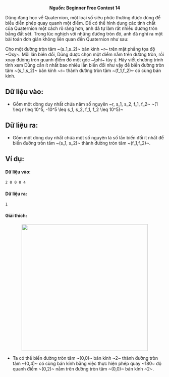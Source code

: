 **<center>Nguồn: Beginner Free Contest 14</center>**

Dũng đang học về Quaternion, một loại số siêu phức thường được dùng để biểu diễn phép quay quanh một điểm. Để có thể hình dung các tính chất của Quaternion một cách rõ ràng hơn, anh đã tự làm rất nhiều đường tròn bằng đất sét. Trong lúc nghịch với những đường tròn đó, anh đã nghĩ ra một bài toán đơn giản không liên quan đến Quaternion như sau:

Cho một đường tròn tâm ~(s_1,s_2)~ bán kính ~r~ trên mặt phẳng tọa độ ~Oxy~. Mỗi lần biến đổi, Dũng được chọn một điểm nằm trên đường tròn, rồi xoay đường tròn quanh điểm đó một góc ~\phi~ tùy ý. Hãy viết chương trình tính xem Dũng cần ít nhất bao nhiêu lần biến đổi như vậy để biến đường tròn tâm ~(s_1,s_2)~ bán kính ~r~ thành đường tròn tâm ~(f_1,f_2)~ có cùng bán kính.

## Dữ liệu vào:
- Gồm một dòng duy nhất chứa năm số nguyên ~r, s_1, s_2, f_1, f_2~ ~(1 \leq r \leq 10^5, -10^5 \leq s_1, s_2, f_1, f_2 \leq 10^5)~

## Dữ liệu ra:
- Gồm một dòng duy nhất chứa một số nguyên là số lần biến đổi ít nhất để biến đường tròn tâm ~(s_1, s_2)~ thành đường tròn tâm ~(f_1,f_2)~.

## Ví dụ:
#### Dữ liệu vào:
```
2 0 0 0 4
```

#### Dữ liệu ra:
```
1
```

#### Giải thích:
<center><img src="/images/problems/667/QUAYTRON.png" width=400px></center>

- Ta có thể biến đường tròn tâm ~(0,0)~ bán kính ~2~ thành đường tròn tâm ~(0,4)~ có cùng bán kính bằng việc thực hiện phép quay ~180~ độ quanh điểm ~(0,2)~ nằm trên đường tròn tâm ~(0,0)~ bán kính ~2~.
